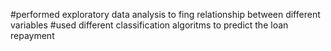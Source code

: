 #performed exploratory data analysis to fing relationship between different variables
#used different classification algoritms to predict the loan repayment
